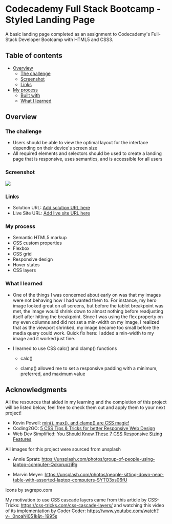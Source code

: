 # Codecademy Full Stack Bootcamp - Styled Landing Page

A basic landing page completed as an assignment to Codecademy's Full-Stack Developer Bootcamp with HTML5 and CSS3.

## Table of contents

- [Overview](#overview)
  - [The challenge](#the-challenge)
  - [Screenshot](#screenshot)
  - [Links](#links)
- [My process](#my-process)
  - [Built with](#built-with)
  - [What I learned](#what-i-learned)

## Overview

### The challenge

- Users should be able to view the optimal layout for the interface depending on their device's screen size
- All required elements and selectors should be used to create a landing page that is responsive, uses semantics, and is accessible for all users

### Screenshot

![](./screenshot.jpeg)

### Links

- Solution URL: [Add solution URL here]()
- Live Site URL: [Add live site URL here]()

### My process

- Semantic HTML5 markup
- CSS custom properties
- Flexbox
- CSS grid
- Responsive design
- Hover states
- CSS layers

### What I learned

- One of the things I was concerned about early on was that my images were not behaving how I had wanted them to. For instance, my hero image looked great on all screens, but before the tablet breakpoint was met, the image would shrink down to almost nothing before readjusting itself after hitting the breakpoint. Since I was using the flex property on my even columns and did not set a min-width on my image, I realized that as the viewport shrinked, my image became too small before the media query could work. Quick fix here: I added a min-width to my image and it worked just fine.

- I learned to use CSS calc() and clamp() functions

  - calc()

  - clamp() allowed me to set a responsive padding with a minimum, preferred, and maximum value

## Acknowledgments
All the resources that aided in my learning and the completion of this project will be listed below, feel free to check them out and apply them to your next project!

- Kevin Powell: [min(), max(), and clamp() are CSS magic!]()
- Coding2GO: [5 CSS Tips & Tricks for better Responsive Web Design](https://www.youtube.com/watch?v=2IV08sP9m3U&t=22s)
- Web Dev Simplified: [You Should Know These 7 CSS Responsive Sizing Features]()

All images for this project were sourced from unsplash

- Annie Spratt: https://unsplash.com/photos/group-of-people-using-laptop-computer-QckxruozjRg

- Marvin Meyer: https://unsplash.com/photos/people-sitting-down-near-table-with-assorted-laptop-computers-SYTO3xs06fU

Icons by svgrepo.com

My motivation to use CSS cascade layers came from this article by CSS-Tricks: https://css-tricks.com/css-cascade-layers/ and watching this video of its implementation by Coder Coder: https://www.youtube.com/watch?v=_0noaNi051k&t=1995s
